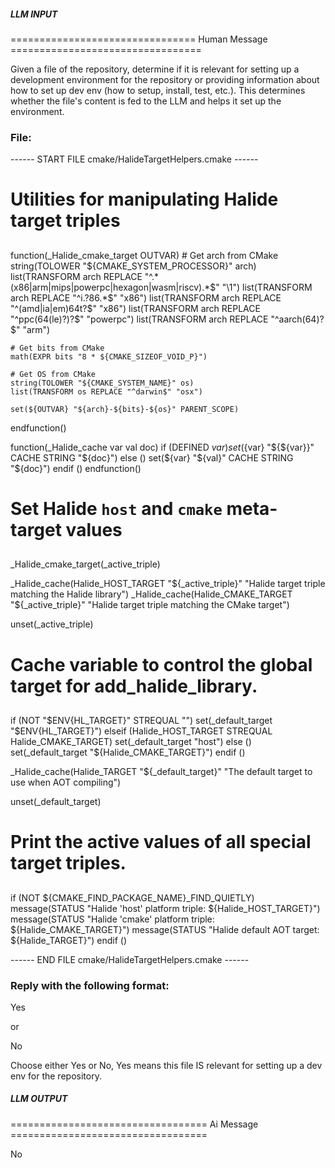 ##### LLM INPUT #####
================================ Human Message =================================

Given a file of the repository, determine if it is relevant for setting up a development environment for the repository or providing information about how to set up dev env (how to setup, install, test, etc.). This determines whether the file's content is fed to the LLM and helps it set up the environment.

### File:
------ START FILE cmake/HalideTargetHelpers.cmake ------
##
# Utilities for manipulating Halide target triples
##

function(_Halide_cmake_target OUTVAR)
    # Get arch from CMake
    string(TOLOWER "${CMAKE_SYSTEM_PROCESSOR}" arch)
    list(TRANSFORM arch REPLACE "^.*(x86|arm|mips|powerpc|hexagon|wasm|riscv).*$" "\\1")
    list(TRANSFORM arch REPLACE "^i.?86.*$" "x86")
    list(TRANSFORM arch REPLACE "^(amd|ia|em)64t?$" "x86")
    list(TRANSFORM arch REPLACE "^ppc(64(le)?)?$" "powerpc")
    list(TRANSFORM arch REPLACE "^aarch(64)?$" "arm")

    # Get bits from CMake
    math(EXPR bits "8 * ${CMAKE_SIZEOF_VOID_P}")

    # Get OS from CMake
    string(TOLOWER "${CMAKE_SYSTEM_NAME}" os)
    list(TRANSFORM os REPLACE "^darwin$" "osx")

    set(${OUTVAR} "${arch}-${bits}-${os}" PARENT_SCOPE)
endfunction()

function(_Halide_cache var val doc)
    if (DEFINED ${var})
        set(${var} "${${var}}" CACHE STRING "${doc}")
    else ()
        set(${var} "${val}" CACHE STRING "${doc}")
    endif ()
endfunction()

##
# Set Halide `host` and `cmake` meta-target values
##

_Halide_cmake_target(_active_triple)

_Halide_cache(Halide_HOST_TARGET "${_active_triple}" "Halide target triple matching the Halide library")
_Halide_cache(Halide_CMAKE_TARGET "${_active_triple}" "Halide target triple matching the CMake target")

unset(_active_triple)

##
# Cache variable to control the global target for add_halide_library.
##

if (NOT "$ENV{HL_TARGET}" STREQUAL "")
    set(_default_target "$ENV{HL_TARGET}")
elseif (Halide_HOST_TARGET STREQUAL Halide_CMAKE_TARGET)
    set(_default_target "host")
else ()
    set(_default_target "${Halide_CMAKE_TARGET}")
endif ()

_Halide_cache(Halide_TARGET "${_default_target}" "The default target to use when AOT compiling")

unset(_default_target)

##
# Print the active values of all special target triples.
##

if (NOT ${CMAKE_FIND_PACKAGE_NAME}_FIND_QUIETLY)
    message(STATUS "Halide 'host' platform triple:   ${Halide_HOST_TARGET}")
    message(STATUS "Halide 'cmake' platform triple:  ${Halide_CMAKE_TARGET}")
    message(STATUS "Halide default AOT target:       ${Halide_TARGET}")
endif ()

------ END FILE cmake/HalideTargetHelpers.cmake ------

### Reply with the following format:

<rel>Yes</rel>

or

<rel>No</rel>

Choose either Yes or No, Yes means this file IS relevant for setting up a dev env for the repository.

##### LLM OUTPUT #####
================================== Ai Message ==================================

<rel>No</rel>
